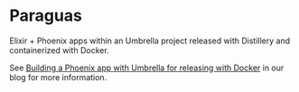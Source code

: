 # Paraguas

Elixir + Phoenix apps within an Umbrella project released with Distillery and containerized with Docker.

See [Building a Phoenix app with Umbrella for releasing with Docker](http://cultivatehq.com/posts/elixir-distillery-umbrella-docker/) in our blog for more information.
